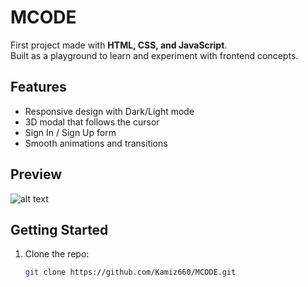 # MCODE
First project made with **HTML, CSS, and JavaScript**.  
Built as a playground to learn and experiment with frontend concepts.

## Features
- Responsive design with Dark/Light mode  
- 3D modal that follows the cursor  
- Sign In / Sign Up form  
- Smooth animations and transitions  

## Preview
![alt text](image.png)

## Getting Started
1. Clone the repo:
   ```bash
   git clone https://github.com/Kamiz660/MCODE.git
